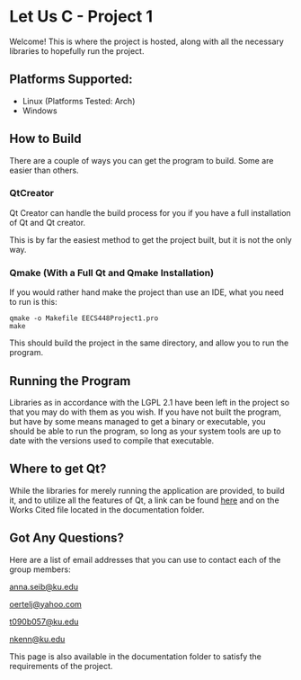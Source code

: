 # Let Us C - Project 1

Welcome! This is where the project is hosted, along with all the necessary libraries to hopefully run the project.

## Platforms Supported:

- Linux (Platforms Tested: Arch)
- Windows

## How to Build

There are a couple of ways you can get the program to build. Some are easier than others.

### QtCreator

Qt Creator can handle the build process for you if you have a full installation of Qt and Qt creator.

This is by far the easiest method to get the project built, but it is not the only way.

### Qmake (With a Full Qt and Qmake Installation)

If you would rather hand make the project than use an IDE, what you need to run is this:

```
qmake -o Makefile EECS448Project1.pro
make
```

This should build the project in the same directory, and allow you to run the program.

## Running the Program

Libraries as in accordance with the LGPL 2.1 have been left in the project so that you may
 do with them as you wish. If you have not built the program, but have by some means managed
 to get a binary or executable, you should be able to run the program, so long as your system tools
 are up to date with the versions used to compile that executable.
 
 
## Where to get Qt?

While the libraries for merely running the application are provided,
 to build it, and to utilize all the features of Qt, a link can be found
 [here](https://www1.qt.io/download-open-source/?hsCtaTracking=f977210e-de67-475f-a32b-65cec207fd03%7Cd62710cd-e1db-46aa-8d4d-2f1c1ffdacea)
 and on the Works Cited file located in the documentation folder.

## Got Any Questions?

Here are a list of email addresses that you can use to contact each of the group members:

anna.seib@ku.edu

oertelj@yahoo.com

t090b057@ku.edu

nkenn@ku.edu

This page is also available in the documentation folder to satisfy the requirements of the project.
